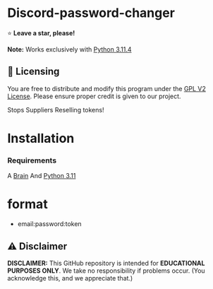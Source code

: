 # Discord-password-changer
⭐ **Leave a star, please!**

**Note:** Works exclusively with [Python 3.11.4](https://www.python.org/ftp/python/3.11.4/python-3.11.4-amd64.exe)

## 📝 Licensing
You are free to distribute and modify this program under the [GPL V2 License](https://www.gnu.org/licenses/old-licenses/gpl-2.0.txt). Please ensure proper credit is given to our project.

Stops Suppliers Reselling tokens!

# Installation
### Requirements
A [Brain](https://www.cancer.gov/publications/dictionaries/cancer-terms/def/brain)
And [Python 3.11](https://www.python.org/downloads/release/python-3114/)

# format
- email:password:token

## ⚠️ Disclaimer
**DISCLAIMER:** This GitHub repository is intended for **EDUCATIONAL PURPOSES ONLY**. We take no responsibility if problems occur. (You acknowledge this, and we appreciate that.)
